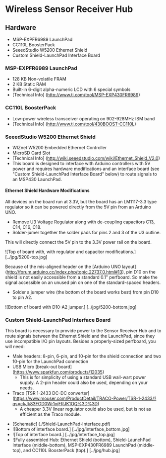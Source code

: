 Wireless Sensor Receiver Hub
============================
Hardware
--------
- MSP-EXPFR6989 LaunchPad
- CC110L BoosterPack
- SeeedStudio W5200 Ethernet Shield
- Custom Shield-LaunchPad Interface Board

### MSP-EXPFR6989 LaunchPad ###
+ 128 KB Non-volatile FRAM
+ 2 KB Static RAM
+ Built-in 6-digit alpha-numeric LCD with 6 special symbols
+ [Technical Info] (http://www.ti.com/tool/MSP-EXP430FR6989)

### CC110L BoosterPack ###
+ Low-power wireless transceiver operating on 902-928MHz ISM band
+ [Technical Info] (http://www.ti.com/tool/430BOOST-CC110L)

### SeeedStudio W5200 Ethernet Shield ###
+ WIZnet W5200 Embedded Ethernet Controller
+ MicroSD Card Slot
+ [Technical Info] (http://wiki.seeedstudio.com/wiki/Ethernet_Shield_V2.0)
+ This board is designed to interface with Arduino controllers with 5V power and requires hardware modifications and an interface board (see "Custom Shield-LaunchPad Interface Board" below) to route signals to an MSP430 LaunchPad. 

#### Ethernet Shield Hardware Modifications ####
All devices on the board run at 3.3V, but the board has an LM1117-3.3 type regulator so it can be powered directly from the 5V pin from an Arduino UNO. 

* Remove U3 Voltage Regulator along with de-coupling capacitors C13, C14, C16, C18. 
* Solder-jumer together the solder pads for pins 2 and 3 of the U3 outline. 

This will directly connect the 5V pin to the 3.3V power rail on the board. 

![Top of board with, with regulator and capacitor modifications.] [../jpg/5200-top.jpg]

Because of the mis-aligned header on the [Arduino UNO layout] (http://forum.arduino.cc/index.php/topic,22737.0.html#13), pin D10 on the shield is not easily accessible from a standard 0.1" perfboard. So make the signal accessible on an unused pin on one of the standard-spaced headers. 

* Solder a jumper wire (the bottom of the board works best) from pin D10 to pin A2. 

![Bottom of board with D10-A2 jumper.] [../jpg/5200-bottom.jpg]

### Custom Shield-LaunchPad Interface Board ###
This board is necessary to provide power to the Sensor Receiver Hub and to route signals between the Ethernet Shield and the LaunchPad, since they use incompatible I/O pin layouts. 
Besides a properly-sized perfboard, you will need:

+ Male headers: 8-pin, 6-pin, and 10-pin for the shield connection and two 10-pin for the LaunchPad connection 
+ USB Micro [break-out board] (https://www.sparkfun.com/products/12035)
    + This is for simplicity of using a standard USB wall-wart power supply. A 2-pin header could also be used, depending on your needs. 
+ Traco [TSR 1-2433 DC-DC converter] (https://www.mouser.com/ProductDetail/TRACO-Power/TSR-1-2433/?qs=ckJk83FOD0Wr1ojFRJK1OQ%3D%3D)
    + A cheaper 3.3V linear regulator could also be used, but is not as efficient as the Traco module. 

- [Schematic] (./Shield-LaunchPad-Interface.pdf)
- ![Bottom of interface board.] [../jpg/interface_bottom.jpg]
- ![Top of interface board.] [../jpg/interface_top.jpg]
- ![Fully assembled Hub: Ethernet Shield (bottom), Shield-LaunchPad Interface (middle-bottom), MSP-EXP430FR6989 LaunchPad (middle-top), and CC110L BoosterPack (top).] [../jpg/hub.jpg]